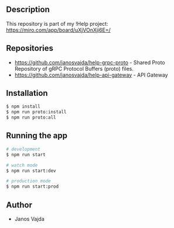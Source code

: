 ## Description

This repository is part of my !Help project:  https://miro.com/app/board/uXjVOnXji6E=/

## Repositories

- https://github.com/janosvajda/help-grpc-proto - Shared Proto Repository of gRPC Protocol Buffers (proto) files.
- https://github.com/janosvajda/help-api-gateway - API Gateway

## Installation

```bash
$ npm install
$ npm run proto:install
$ npm run proto:all
```

## Running the app

```bash
# development
$ npm run start

# watch mode
$ npm run start:dev

# production mode
$ npm run start:prod
```


## Author

- Janos Vajda
